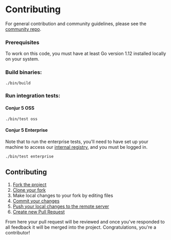 # Contributing

For general contribution and community guidelines, please see the [community repo](https://github.com/cyberark/community).

### Prerequisites

To work on this code, you must have at least Go version 1.12 installed locally
on your system.

### Build binaries:

```
./bin/build
```

### Run integration tests:

#### Conjur 5 OSS

```
./bin/test oss
```

#### Conjur 5 Enterprise
Note that to run the enterprise tests, you'll need to have set up your machine
to access our [internal registry](https://github.com/conjurinc/docs/blob/master/reference/docker_registry.md#docker-registry-v2), and you must be logged in.

```
./bin/test enterprise
```

## Contributing

1. [Fork the project](https://help.github.com/en/github/getting-started-with-github/fork-a-repo)
2. [Clone your fork](https://help.github.com/en/github/creating-cloning-and-archiving-repositories/cloning-a-repository)
3. Make local changes to your fork by editing files
3. [Commit your changes](https://help.github.com/en/github/managing-files-in-a-repository/adding-a-file-to-a-repository-using-the-command-line)
4. [Push your local changes to the remote server](https://help.github.com/en/github/using-git/pushing-commits-to-a-remote-repository)
5. [Create new Pull Request](https://help.github.com/en/github/collaborating-with-issues-and-pull-requests/creating-a-pull-request-from-a-fork)

From here your pull request will be reviewed and once you've responded to all
feedback it will be merged into the project. Congratulations, you're a
contributor!

